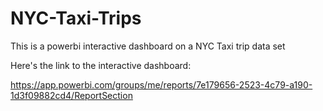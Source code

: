 # NYC-Taxi-Trips
This is a powerbi interactive dashboard on a NYC Taxi trip data set

Here's the link to the interactive dashboard:

https://app.powerbi.com/groups/me/reports/7e179656-2523-4c79-a190-1d3f09882cd4/ReportSection
